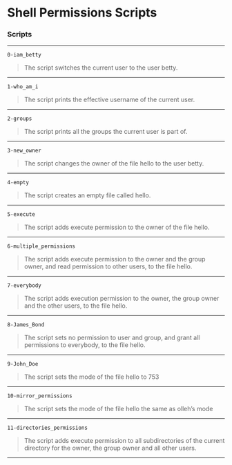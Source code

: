 # Shell Permissions Scripts
### Scripts
---
`0-iam_betty`
> The script switches the current user to the user betty.
---
`1-who_am_i`
> The script prints the effective username of the current user.
---
`2-groups`
> The script prints all the groups the current user is part of.
---
`3-new_owner`
> The script changes the owner of the file hello to the user betty.
---
`4-empty`
> The script creates an empty file called hello.
---
`5-execute`
> The script adds execute permission to the owner of the file hello.
---
`6-multiple_permissions`
> The script adds execute permission to the owner and the group owner, and read permission to other users, to the file hello.
---
`7-everybody`
> The script adds execution permission to the owner, the group owner and the other users, to the file hello.
---
`8-James_Bond`
> The script sets no permission to user and group, and grant all permissions to everybody, to the file hello.
---
`9-John_Doe`
> The script sets the mode of the file hello to 753
---
`10-mirror_permissions`
> The script sets the mode of the file hello the same as olleh’s mode
---
`11-directories_permissions`
> The script adds execute permission to all subdirectories of the current directory for the owner, the group owner and all other users.
---
